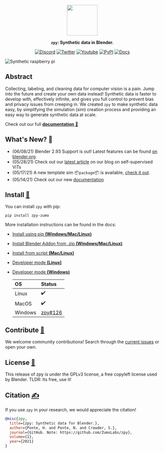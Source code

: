 <div align="center">

<a href="https://www.zumolabs.ai/?utm_source=github.com&utm_medium=referral&utm_campaign=zpy"><img src="https://github.com/ZumoLabs/zpy/raw/main/docs/assets/zl_tile_logo.png" width="100px"/></a>

**`zpy`: Synthetic data in Blender.**

<p align="center">
  <a href="https://discord.gg/nXvXweHtG8"><img alt="Discord" title="Discord" src="https://img.shields.io/badge/-ZPY Devs-grey?style=for-the-badge&logo=discord&logoColor=white"/></a>
  <a href="https://twitter.com/ZumoLabs"><img alt="Twitter" title="Twitter" src="https://img.shields.io/badge/-@ZumoLabs-1DA1F2?style=for-the-badge&logo=twitter&logoColor=white"/></a>
  <a href="https://www.youtube.com/channel/UCcU2Z8ArljfDzfq7SOz-ytQ"><img alt="Youtube" title="Youtube" src="https://img.shields.io/badge/-ZumoLabs-red?style=for-the-badge&logo=youtube&logoColor=white"/></a>
  <a href="https://pypi.org/project/zpy-zumo/"><img alt="PyPI" title="PyPI" src="https://img.shields.io/badge/-PyPI-yellow?style=for-the-badge&logo=PyPI&logoColor=white"/></a>
  <a href="https://zumolabs.github.io/zpy/"><img alt="Docs" title="Docs" src="https://img.shields.io/badge/-Docs-black?style=for-the-badge&logo=Read%20the%20docs&logoColor=white"/></a>
</p>

</div>

![Synthetic raspberry pi](https://github.com/ZumoLabs/zpy/raw/main/docs/assets/promo_image.png)

## Abstract

Collecting, labeling, and cleaning data for computer vision is a pain. Jump into the future and create your own data instead! Synthetic data is faster to develop with, effectively infinite, and gives you full control to prevent bias and privacy issues from creeping in. We created `zpy` to make synthetic data easy, by simplifying the simulation (sim) creation process and providing an easy way to generate synthetic data at scale.

Check out our full [**documentation** :bookmark_tabs:](https://zumolabs.github.io/zpy/)

## What's New? :rocket:

- (06/08/21) Blender 2.93 Support is out! Latest features can be found [on blender.org](https://www.blender.org/download/releases/2-93/).
- (05/28/21) Check out our [latest article](https://www.zumolabs.ai/post/self-supervised-visual-transformers) on our blog on self-supervised ViTs
- (05/17/21) A new template sim :package:`package`:package: is available, [check it out](https://zumolabs.github.io/zpy/zpy/example/package/).
- (05/14/21) Check out our new [documentation](https://zumolabs.github.io/zpy/)

## Install [:thinking:](https://zumolabs.github.io/zpy/zpy/install/pip/)

You can install `zpy` with pip:

``` 
pip install zpy-zumo
```

More installation instructions can be found in the docs:

- [Install using pip **(Windows/Mac/Linux)**](https://zumolabs.github.io/zpy/zpy/install/pip/)
- [Install Blender Addon from .zip **(Windows/Mac/Linux)**](https://zumolabs.github.io/zpy/addon/install/)
- [Install from script **(Mac/Linux)**](https://zumolabs.github.io/zpy/zpy/install/script/)
- [Developer mode **(Linux)**](https://zumolabs.github.io/zpy/zpy/install/linux/)
- [Developer mode **(Windows)**](https://zumolabs.github.io/zpy/zpy/install/windows/)

    | OS | Status |
    |:-----------|:-----------|
    | Linux | :heavy_check_mark: |
    | MacOS | :heavy_check_mark: |
    | Windows | [zpy#126](https://github.com/ZumoLabs/zpy/issues/126) |

## Contribute [:busts_in_silhouette:](https://zumolabs.github.io/zpy/overview/contribute/)

We welcome community contributions! Search through the [current issues](https://github.com/ZumoLabs/zpy/issues) or open your own.

## License [:page_facing_up:](https://zumolabs.github.io/zpy/overview/license/)

This release of zpy is under the GPLv3 license, a free copyleft license used by Blender. TLDR: Its free, use it!

## Citation [:writing_hand:](https://zumolabs.github.io/zpy/overview/citation/)

If you use `zpy` in your research, we would appreciate the citation!

```bibtex
@misc{zpy,
  title={zpy: Synthetic data for Blender.},
  author={Ponte, H. and Ponte, N. and Crowder, S.},
  journal={GitHub. Note: https://github.com/ZumoLabs/zpy},
  volume={1},
  year={2021}
}
```
